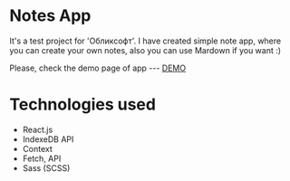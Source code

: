 # Notes App
 It's a test project for 'Обликсофт'. I have created simple note app, where you can create your own notes, also you can use Mardown if you want :)
  
 Please, check the demo page of app --- [DEMO](https://notes-react-k639b33gn-antonbaranskyi.vercel.app/)
  
  # Technologies used
- React.js
- IndexeDB API
- Context 
- Fetch, API
- Sass (SCSS)
